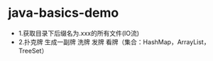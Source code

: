# java-basics-demo
 - 1.获取目录下后缀名为.xxx的所有文件(IO流)
 - 2.扑克牌 生成一副牌 洗牌 发牌 看牌（集合：HashMap，ArrayList，TreeSet）

